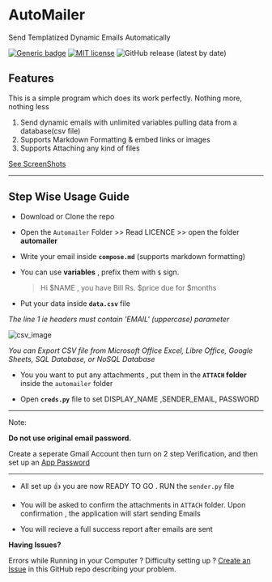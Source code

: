 # AutoMailer
Send Templatized Dynamic Emails Automatically 

[![Generic badge](https://img.shields.io/badge/tests-passing-<COLOR>.svg)](https://aahnik.github.io/)
[![ MIT license](https://img.shields.io/pypi/l/ansicolortags.svg)](https://aahnik.github.io/)
![GitHub release (latest by date)](https://img.shields.io/github/v/release/aahnik/AutoMailer)


## Features 

This is a simple program which does its work perfectly. Nothing more, nothing less

1. Send dynamic emails with unlimited variables pulling data from a database(csv file)
2. Supports Markdown Formatting & embed links or images
3. Supports Attaching any kind of files

[See ScreenShots](/screenshots.md)

---


## Step Wise Usage Guide

- Download or Clone the repo

- Open the `Automailer` Folder >> Read LICENCE >> open the folder **automailer**

- Write your email inside **`compose.md`** (supports markdown formatting)

- You can use **variables** , prefix them with `$` sign.

  > Hi $NAME , you have Bill Rs. $price due for $months

- Put your data inside **`data.csv`** file

*The line 1 ie headers must contain 'EMAIL' (uppercase) parameter*


![csv_image](https://user-images.githubusercontent.com/66209958/103172846-715d0c00-487c-11eb-9419-9dceb4297e49.png)

*You can Export CSV file from Microsoft Office Excel, Libre Office, Google Sheets, SQL Database, or NoSQL Database*

- You you want to put any attachments , put them in the **`ATTACH` folder** inside the `automailer` folder

- Open **`creds.py`** file to set DISPLAY_NAME ,SENDER_EMAIL, PASSWORD


---

Note:

**Do not use original email password.** 

Create a seperate Gmail Account then turn on 2 step Verification, and then set up an [App Password](https://support.google.com/accounts/answer/185833?hl=en)

---

  
- All set up 👍 you are now READY TO GO . RUN the `sender.py` file 

- You will be asked to confirm the attachments in `ATTACH` folder. Upon confirmation , the application will start sending Emails 

- You will recieve a full success report after emails are sent

**Having Issues?**

Errors while Running in your Computer ? Difficulty setting up ?
[Create an Issue](https://github.com/aahnik/AutoMailer/issues/new) in this GitHub repo describing your problem.
 
